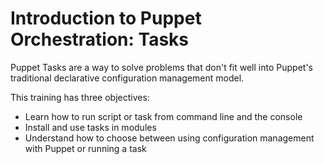 # Introduction to Puppet Orchestration: Tasks
Puppet Tasks are a way to solve problems that don't fit well into Puppet's traditional declarative configuration management model.

This training has three objectives:

* Learn how to run script or task from command line and the console
* Install and use tasks in modules
* Understand how to choose between using configuration management with Puppet or running a task


